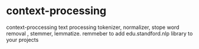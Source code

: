 # context-processing
context-proccessing text processing tokenizer, normalizer, stope word removal , stemmer, lemmatize.  remmeber to add edu.standford.nlp library to your projects
